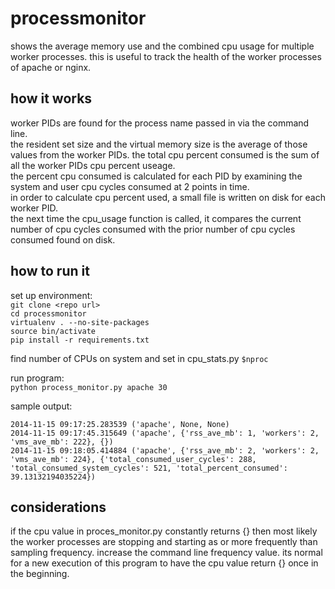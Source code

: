 processmonitor
==============
shows the average memory use and the combined cpu usage for multiple worker 
processes.  this is useful to track the health of the worker processes of
apache or nginx.

how it works
------------
worker PIDs are found for the process name passed in via the command line.  
the resident set size and the virtual memory size is the average of those values from the worker PIDs.
the total cpu percent consumed is the sum of all the worker PIDs cpu percent useage.  
the percent cpu consumed is calculated for each PID by examining the system and user cpu cycles consumed at 2 points in time.  
in order to calculate cpu percent used, a small file is written on disk for each worker PID.  
the next time the cpu_usage function is called, it compares the current number of cpu cycles consumed with the prior number of cpu cycles consumed found on disk.

how to run it
-------------
set up environment:  
`git clone <repo url>`  
`cd processmonitor`  
`virtualenv . --no-site-packages`  
`source bin/activate`  
`pip install -r requirements.txt`  

find number of CPUs on system and set in cpu_stats.py
`$nproc`

run program:  
`python process_monitor.py apache 30`  

sample output:
```
2014-11-15 09:17:25.283539 ('apache', None, None)
2014-11-15 09:17:45.315649 ('apache', {'rss_ave_mb': 1, 'workers': 2, 'vms_ave_mb': 222}, {})
2014-11-15 09:18:05.414884 ('apache', {'rss_ave_mb': 2, 'workers': 2, 'vms_ave_mb': 224}, {'total_consumed_user_cycles': 288, 'total_consumed_system_cycles': 521, 'total_percent_consumed': 39.13132194035224})
```

considerations 
--------------

if the cpu value in proces_monitor.py constantly returns {} then most likely the worker processes
are stopping and starting as or more frequently than sampling frequency.  increase the command line frequency value.  its normal for a new execution of this program to have the cpu value return {} once in the beginning.  

